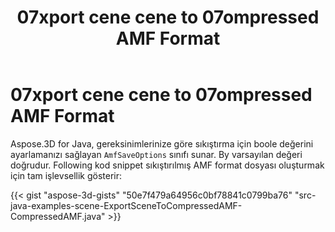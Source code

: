 ﻿---
title: 07xport cene cene to 07ompressed AMF Format
type: docs
weight: 60
url: /tr/java/export-scene-to-compressed-amf-format/
description: Aspose.3D for Java, gereksinimlerinize göre sıkıştırma için boole değerini ayarlamanızı sağlayan AmfSaveOptions sınıfı sunar.
---
# **07xport cene cene to 07ompressed AMF Format**
Aspose.3D for Java, gereksinimlerinize göre sıkıştırma için boole değerini ayarlamanızı sağlayan `AmfSaveOptions` sınıfı sunar. By varsayılan değeri doğrudur. Following kod snippet sıkıştırılmış AMF format dosyası oluşturmak için tam işlevsellik gösterir:

{{< gist "aspose-3d-gists" "50e7f479a64956c0bf78841c0799ba76" "src-java-examples-scene-ExportSceneToCompressedAMF-CompressedAMF.java" >}}
